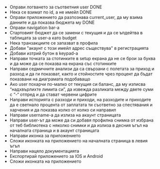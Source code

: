 * Оправи логването за съответния user DONE
* Нека се взимат по id, а не имейл DONE
* Оправи приложението да разпознава current_user, да му взима данните и да показва бюджета му DONE
* Оправи navigation bar-а
* Стартовият бюджет да се замени с текущия и да се ъпдейтва в таблицата за user-а като budget
* Нека транзакциите се запазват в профила
* Добави "акаунт с този имейл адрес съществува" в регистрацията
* Добави изтрий бутон в keypad-а
* Направи точката за стотинките в setup екрана да не се брои за буква и да може да се показва на екрана със стотинките
* Направи седмичните анализи да са свързани с полетата за приход и разход и да ги показват, както и стойностите чрез процент да бъдат показвани на диаграмата подобаващо
* Ако user похарчи по-малко от текущия си баланс, да му изписва “надхвърлихте лимита си”, да извежда разликата между двете суми с “-“ отпред и да стават червени цифрите 
* Направи историята с разходи и приходи, на разходите и приходите да е светнало процента от заплатата ти съответно за спестявания и харчения и да показва колко от колко си направил
* Направи username-а да излиза на акаунт страницата 
* Направи user-ът да може да си добавя профилна снимка от избрана от теб библиотека с няколко снимки и да излиза в десния ъгъл на началната страница и в акаунт страницата
* Направи иконка за приложението
* Сложи иконката на приложението на началната страница в левия ъгъл
* Направи нацяло документацията
* Експортирай приложението за IOS и Android
* Сложи иконката на приложението




    